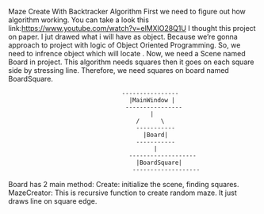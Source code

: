 Maze Create With Backtracker Algorithm
First we need to figure out how algorithm working.  You can take a look this link:https://www.youtube.com/watch?v=elMXlO28Q1U
I thought this project on paper. I jut drawed what i will have as object. Because we’re gonna approach  to project with logic of Object Oriented Programming. So, we need to infrence object which will locate . 
Now, we need a Scene named Board in project. This algorithm needs squares then it goes on each square side by stressing line. Therefore, we need squares on board named BoardSquare.

                                    ----------------
                                      |MainWindow |
                                     ----------------
                                            | 
                                        /      \
                                        -----------
                                          |Board|
                                        -----------
                                             |
                                      -------------------
                                        |BoardSquare|
                                       -------------------

Board has 2 main method:
Create:  initialize the scene, finding squares.
MazeCreator: This is recursive function to create random maze. It just draws line on square edge. 

